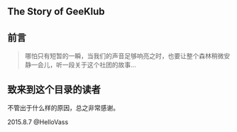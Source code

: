 ## The Story of GeeKlub

## 前言
> 哪怕只有短暂的一瞬，当我们的声音足够响亮之时，也要让整个森林稍微安静一会儿，听一段关于这个社团的故事...

## 致来到这个目录的读者
不管出于什么样的原因，总之非常感谢。


2015.8.7 @HelloVass


